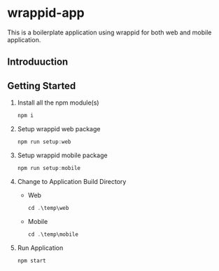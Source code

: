 # wrappid-app

This is a boilerplate application using wrappid for both web and mobile application.

## Introduuction

## Getting Started

1. Install all the npm module(s)

    ```javascript
    npm i
    ```

2. Setup wrappid web package

    ```javascript
    npm run setup:web
    ```

3. Setup wrappid mobile package

    ```javascript
    npm run setup:mobile
    ```

4. Change to Application Build Directory

    - Web

        ```javascript
        cd .\temp\web
        ```

    - Mobile

        ```javascript
        cd .\temp\mobile
        ```

5. Run Application

    ```javascript
    npm start
    ```
